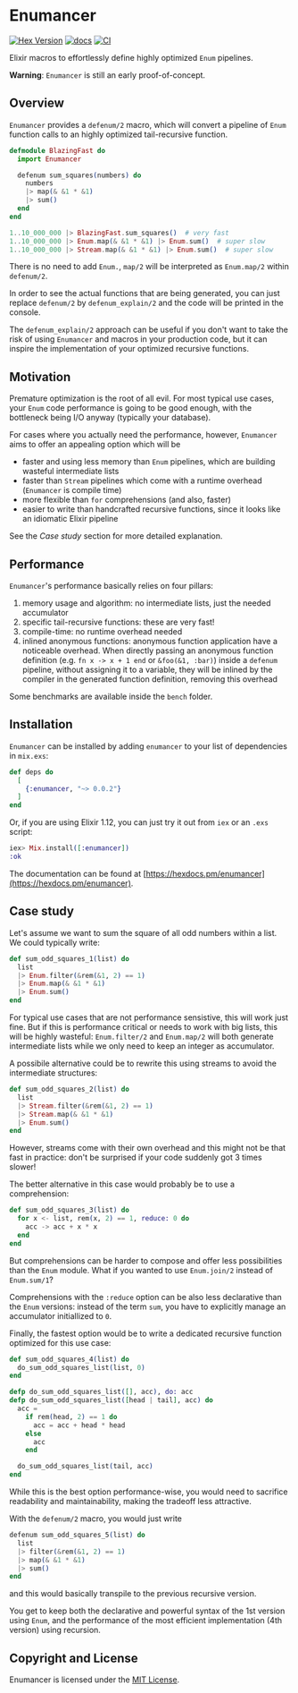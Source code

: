 # Enumancer

[![Hex Version](https://img.shields.io/hexpm/v/enumancer.svg)](https://hex.pm/packages/enumancer)
[![docs](https://img.shields.io/badge/docs-hexpm-blue.svg)](https://hexdocs.pm/enumancer/)
[![CI](https://github.com/sabiwara/enumancer/workflows/CI/badge.svg)](https://github.com/sabiwara/enumancer/actions?query=workflow%3ACI)

Elixir macros to effortlessly define highly optimized `Enum` pipelines.

**Warning**: `Enumancer` is still an early proof-of-concept.

## Overview

`Enumancer` provides a `defenum/2` macro, which will convert a pipeline of
`Enum` function calls to an highly optimized tail-recursive function.

```elixir
defmodule BlazingFast do
  import Enumancer

  defenum sum_squares(numbers) do
    numbers
    |> map(& &1 * &1)
    |> sum()
  end
end

1..10_000_000 |> BlazingFast.sum_squares()  # very fast
1..10_000_000 |> Enum.map(& &1 * &1) |> Enum.sum()  # super slow
1..10_000_000 |> Stream.map(& &1 * &1) |> Enum.sum()  # super slow
```

There is no need to add `Enum.`, `map/2` will be interpreted as `Enum.map/2`
within `defenum/2`.

In order to see the actual functions that are being generated, you can just
replace `defenum/2` by `defenum_explain/2` and the code will be printed in the
console.

The `defenum_explain/2` approach can be useful if you don't want to take the
risk of using `Enumancer` and macros in your production code, but it can inspire
the implementation of your optimized recursive functions.

## Motivation

Premature optimization is the root of all evil. For most typical use cases, your
`Enum` code performance is going to be good enough, with the bottleneck being
I/O anyway (typically your database).

For cases where you actually need the performance, however, `Enumancer` aims to
offer an appealing option which will be

- faster and using less memory than `Enum` pipelines, which are building
  wasteful intermediate lists
- faster than `Stream` pipelines which come with a runtime overhead (`Enumancer`
  is compile time)
- more flexible than `for` comprehensions (and also, faster)
- easier to write than handcrafted recursive functions, since it looks like an
  idiomatic Elixir pipeline

See the _Case study_ section for more detailed explanation.

## Performance

`Enumancer`'s performance basically relies on four pillars:

1. memory usage and algorithm: no intermediate lists, just the needed
   accumulator
2. specific tail-recursive functions: these are very fast!
3. compile-time: no runtime overhead needed
4. inlined anonymous functions: anonymous function application have a noticeable
   overhead. When directly passing an anonymous function definition (e.g.
   `fn x -> x + 1 end` or `&foo(&1, :bar)`) inside a `defenum` pipeline, without
   assigning it to a variable, they will be inlined by the compiler in the
   generated function definition, removing this overhead

Some benchmarks are available inside the `bench` folder.

## Installation

`Enumancer` can be installed by adding `enumancer` to your list of dependencies
in `mix.exs`:

```elixir
def deps do
  [
    {:enumancer, "~> 0.0.2"}
  ]
end
```

Or, if you are using Elixir 1.12, you can just try it out from `iex` or an
`.exs` script:

```elixir
iex> Mix.install([:enumancer])
:ok
```

The documentation can be found at
[https://hexdocs.pm/enumancer](https://hexdocs.pm/enumancer).

## Case study

Let's assume we want to sum the square of all odd numbers within a list. We
could typically write:

```elixir
def sum_odd_squares_1(list) do
  list
  |> Enum.filter(&rem(&1, 2) == 1)
  |> Enum.map(& &1 * &1)
  |> Enum.sum()
end
```

For typical use cases that are not performance sensistive, this will work just
fine. But if this is performance critical or needs to work with big lists, this
will be highly wasteful: `Enum.filter/2` and `Enum.map/2` will both generate
intermediate lists while we only need to keep an integer as accumulator.

A possibile alternative could be to rewrite this using streams to avoid the
intermediate structures:

```elixir
def sum_odd_squares_2(list) do
  list
  |> Stream.filter(&rem(&1, 2) == 1)
  |> Stream.map(& &1 * &1)
  |> Enum.sum()
end
```

However, streams come with their own overhead and this might not be that fast in
practice: don't be surprised if your code suddenly got 3 times slower!

The better alternative in this case would probably be to use a comprehension:

```elixir
def sum_odd_squares_3(list) do
  for x <- list, rem(x, 2) == 1, reduce: 0 do
    acc -> acc + x * x
  end
end
```

But comprehensions can be harder to compose and offer less possibilities than
the `Enum` module. What if you wanted to use `Enum.join/2` instead of
`Enum.sum/1`?

Comprehensions with the `:reduce` option can be also less declarative than the
`Enum` versions: instead of the term `sum`, you have to explicitly manage an
accumulator initiallized to `0`.

Finally, the fastest option would be to write a dedicated recursive function
optimized for this use case:

```elixir
def sum_odd_squares_4(list) do
  do_sum_odd_squares_list(list, 0)
end

defp do_sum_odd_squares_list([], acc), do: acc
defp do_sum_odd_squares_list([head | tail], acc) do
  acc =
    if rem(head, 2) == 1 do
      acc = acc + head * head
    else
      acc
    end

  do_sum_odd_squares_list(tail, acc)
end
```

While this is the best option performance-wise, you would need to sacrifice
readability and maintainability, making the tradeoff less attractive.

With the `defenum/2` macro, you would just write

```elixir
defenum sum_odd_squares_5(list) do
  list
  |> filter(&rem(&1, 2) == 1)
  |> map(& &1 * &1)
  |> sum()
end
```

and this would basically transpile to the previous recursive version.

You get to keep both the declarative and powerful syntax of the 1st version
using `Enum`, and the performance of the most efficient implementation (4th
version) using recursion.

## Copyright and License

Enumancer is licensed under the [MIT License](LICENSE.md).
